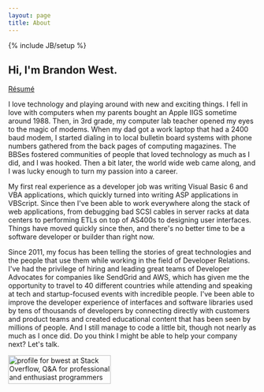 ```yaml
---
layout: page
title: About
---
```

{% include JB/setup %}

## Hi, I'm Brandon West.

<a href="/Brandon West - resume.pdf"><i class="icon-file" style="vertical-align: baseline"></i> Résumé</a>

I love technology and playing around with new and exciting things. I fell in love with computers when my parents bought an Apple IIGS sometime around 1988. Then, in 3rd grade, my computer lab teacher opened my eyes to the magic of modems. When my dad got a work laptop that had a 2400 baud modem, I started dialing in to local bulletin board systems with phone numbers gathered from the back pages of computing magazines. The BBSes fostered communities of people that loved technology as much as I did, and I was hooked. Then a bit later, the world wide web came along, and I was lucky enough to turn my passion into a career.

My first real experience as a developer job was writing Visual Basic 6 and VBA applications, which quickly turned into writing ASP applications in VBScript. Since then I've been able to work everywhere along the stack of web applications, from debugging bad SCSI cables in server racks at data centers to performing ETLs on top of AS400s to designing user interfaces. Things have moved quickly since then, and there's no better time to be a software developer or builder than right now.

Since 2011, my focus has been telling the stories of great technologies and the people that use them while working in the field of Developer Relations. I've had the privilege of hiring and leading great teams of Developer Advocates for companies like SendGrid and AWS, which has given me the opportunity to travel to 40 different countries while attending and speaking at tech and startup-focused events with incredible people. I've been able to improve the developer experience of interfaces and software libraries used by tens of thousands of developers by connecting directly with customers and product teams and created educational content that has been seen by millions of people. And I still manage to code a little bit, though not nearly as much as I once did. Do you think I might be able to help your company next? Let's talk.

<a href="https://stackoverflow.com/users/401096/bwest"><img src="https://stackoverflow.com/users/flair/401096.png" width="208" height="58" alt="profile for bwest at Stack Overflow, Q&amp;A for professional and enthusiast programmers" title="profile for bwest at Stack Overflow, Q&amp;A for professional and enthusiast programmers"></a>
